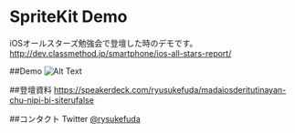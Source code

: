 SpriteKit Demo
==========

iOSオールスターズ勉強会で登壇した時のデモです。  
http://dev.classmethod.jp/smartphone/ios-all-stars-report/

##Demo
![Alt Text](https://github.com/ryusukefuda/SpriteKit-Demo/blob/master/spritekit_demo.gif)

##登壇資料
https://speakerdeck.com/ryusukefuda/madaiosderitutinayan-chu-nipi-bi-siterufalse

##コンタクト
Twitter [@rysukefuda](https://twitter.com/ryusukefuda)

